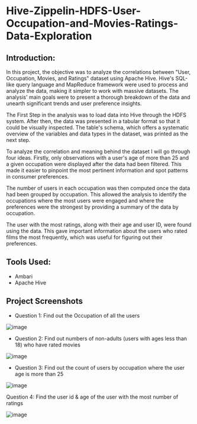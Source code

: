 # Hive-Zippelin-HDFS-User-Occupation-and-Movies-Ratings-Data-Exploration
## Introduction:
In this project, the objective was to analyze the correlations between "User, Occupation, Movies, and Ratings" dataset using Apache Hive. Hive's SQL-like query language and MapReduce framework were used to process and analyze the data, making it simpler to work with massive datasets. The analysis' main goals were to present a thorough breakdown of the data and unearth significant trends and user preference insights.

The First Step in the analysis was to load data into Hive through the HDFS system. After then, the data was presented in a tabular format so that it could be visually inspected. The table's schema, which offers a systematic overview of the variables and data types in the dataset, was printed as the next step.

To analyze the correlation and meaning behind the dataset I will go through four ideas. Firstly, only observations with a user's age of more than 25 and a given occupation were displayed after the data had been filtered. This made it easier to pinpoint the most pertinent information and spot patterns in consumer preferences.

The number of users in each occupation was then computed once the data had been grouped by occupation. This allowed the analysis to identify the occupations where the most users were engaged and where the preferences were the strongest by providing a summary of the data by occupation.

The user with the most ratings, along with their age and user ID, were found using the data. This gave important information about the users who rated films the most frequently, which was useful for figuring out their preferences.

## Tools Used:
- Ambari
- Apache Hive

## Project Screenshots
- Question 1: Find out the Occupation of all the users

![image](https://user-images.githubusercontent.com/132706047/249646676-b935853b-cfe1-431b-a411-194c325dedb4.png)




- Question 2: Find out numbers of non-adults (users with ages less than 18) who have rated movies

![image](https://user-images.githubusercontent.com/132706047/249646336-56cffeda-0eb4-4c7a-b970-ced6f4d3aa8f.png)

- Question 3: Find out the count of users by occupation where the user age is more than 25

![image](https://user-images.githubusercontent.com/132706047/249646638-b267b61f-0944-472e-a96a-aada17ea283d.png)



Question 4: Find the user id & age of the user with the most number of ratings 

![image](https://user-images.githubusercontent.com/132706047/249646655-1d9e6ffe-e739-49bf-8882-ac15ba621e49.png)
